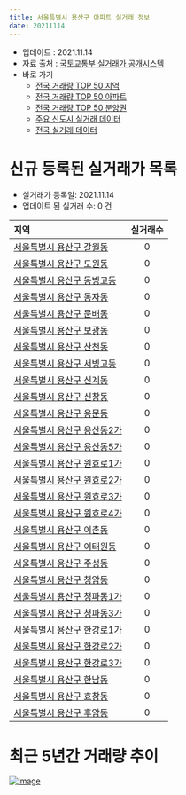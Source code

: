 ```yaml
---
title: 서울특별시 용산구 아파트 실거래 정보
date: 20211114
---
```


* 업데이트 : 2021.11.14
* 자료 출처 : [국토교통부 실거래가 공개시스템](http://rt.molit.go.kr)
* 바로 가기
    * [전국 거래량 TOP 50 지역](https://apt-info.github.io/apt-trade-info/tr)
    * [전국 거래량 TOP 50 아파트](https://apt-info.github.io/apt-trade-info/ta)
    * [전국 거래량 TOP 50 분양권](https://apt-info.github.io/apt-trade-info/tb)
    * [주요 신도시 실거래 데이터](https://apt-info.github.io/apt-trade-info/newtown)
    * [전국 실거래 데이터](https://apt-info.github.io/apt-trade-info/all)



<script async src="https://pagead2.googlesyndication.com/pagead/js/adsbygoogle.js"></script>
<!-- 기본광고 -->
<ins class="adsbygoogle"
     style="display:block"
     data-ad-client="ca-pub-1142216861245946"
     data-ad-slot="4805727019"
     data-ad-format="auto"
     data-full-width-responsive="true"></ins>
<script>
     (adsbygoogle = window.adsbygoogle || []).push({});
</script>


# 신규 등록된 실거래가 목록

* 실거래가 등록일: 2021.11.14
* 업데이트 된 실거래 수: 0 건


|지역|실거래수|
|:---|:---:|
|[서울특별시 용산구 갈월동](https://apt-info.github.io/apt-trade-info/r68)|0|
|[서울특별시 용산구 도원동](https://apt-info.github.io/apt-trade-info/r48)|0|
|[서울특별시 용산구 동빙고동](https://apt-info.github.io/apt-trade-info/r59)|0|
|[서울특별시 용산구 동자동](https://apt-info.github.io/apt-trade-info/r64)|0|
|[서울특별시 용산구 문배동](https://apt-info.github.io/apt-trade-info/r49)|0|
|[서울특별시 용산구 보광동](https://apt-info.github.io/apt-trade-info/r54)|0|
|[서울특별시 용산구 산천동](https://apt-info.github.io/apt-trade-info/r44)|0|
|[서울특별시 용산구 서빙고동](https://apt-info.github.io/apt-trade-info/r53)|0|
|[서울특별시 용산구 신계동](https://apt-info.github.io/apt-trade-info/r3153)|0|
|[서울특별시 용산구 신창동](https://apt-info.github.io/apt-trade-info/r62)|0|
|[서울특별시 용산구 용문동](https://apt-info.github.io/apt-trade-info/r63)|0|
|[서울특별시 용산구 용산동2가](https://apt-info.github.io/apt-trade-info/r55)|0|
|[서울특별시 용산구 용산동5가](https://apt-info.github.io/apt-trade-info/r3057)|0|
|[서울특별시 용산구 원효로1가](https://apt-info.github.io/apt-trade-info/r67)|0|
|[서울특별시 용산구 원효로2가](https://apt-info.github.io/apt-trade-info/r66)|0|
|[서울특별시 용산구 원효로3가](https://apt-info.github.io/apt-trade-info/r45)|0|
|[서울특별시 용산구 원효로4가](https://apt-info.github.io/apt-trade-info/r46)|0|
|[서울특별시 용산구 이촌동](https://apt-info.github.io/apt-trade-info/r50)|0|
|[서울특별시 용산구 이태원동](https://apt-info.github.io/apt-trade-info/r51)|0|
|[서울특별시 용산구 주성동](https://apt-info.github.io/apt-trade-info/r3058)|0|
|[서울특별시 용산구 청암동](https://apt-info.github.io/apt-trade-info/r56)|0|
|[서울특별시 용산구 청파동1가](https://apt-info.github.io/apt-trade-info/r60)|0|
|[서울특별시 용산구 청파동3가](https://apt-info.github.io/apt-trade-info/r61)|0|
|[서울특별시 용산구 한강로1가](https://apt-info.github.io/apt-trade-info/r57)|0|
|[서울특별시 용산구 한강로2가](https://apt-info.github.io/apt-trade-info/r58)|0|
|[서울특별시 용산구 한강로3가](https://apt-info.github.io/apt-trade-info/r65)|0|
|[서울특별시 용산구 한남동](https://apt-info.github.io/apt-trade-info/r52)|0|
|[서울특별시 용산구 효창동](https://apt-info.github.io/apt-trade-info/r47)|0|
|[서울특별시 용산구 후암동](https://apt-info.github.io/apt-trade-info/r43)|0|



<script async src="https://pagead2.googlesyndication.com/pagead/js/adsbygoogle.js"></script>
<!-- 기본광고 -->
<ins class="adsbygoogle"
     style="display:block"
     data-ad-client="ca-pub-1142216861245946"
     data-ad-slot="4805727019"
     data-ad-format="auto"
     data-full-width-responsive="true"></ins>
<script>
     (adsbygoogle = window.adsbygoogle || []).push({});
</script>


# 최근 5년간 거래량 추이


<div style="width:100%;">
    <canvas id="deal_progress" height="200"></canvas>
</div>

<script>
new Chart(document.getElementById("deal_progress"), {
    type: 'line',
    data: {
        labels: ['16.01','16.02','16.03','16.04','16.05','16.06','16.07','16.08','16.09','16.10','16.11','16.12','17.01','17.02','17.03','17.04','17.05','17.06','17.07','17.08','17.09','17.10','17.11','17.12','18.01','18.02','18.03','18.04','18.05','18.06','18.07','18.08','18.09','18.10','18.11','18.12','19.01','19.02','19.03','19.04','19.05','19.06','19.07','19.08','19.09','19.10','19.11','19.12','20.01','20.02','20.03','20.04','20.05','20.06','20.07','20.08','20.09','20.10','20.11','20.12','21.01','21.02','21.03','21.04','21.05','21.06','21.07','21.08','21.09','21.10','21.11'],
        datasets: [{
            label: '매매/분양권',
            data: [109,84,170,222,322,321,284,257,315,240,133,98,86,172,218,231,512,312,330,107,147,111,171,278,405,157,189,112,120,108,188,227,107,51,41,24,24,38,46,77,104,167,186,125,137,212,220,169,103,83,37,33,132,262,182,112,108,126,142,173,113,82,83,83,129,86,82,85,55,29,2],
            borderColor: "rgba(66, 133, 243, 1)",
            backgroundColor: "rgba(66, 133, 243, 0.05)",
            borderWidth: 1,
            pointRadius: 0,
            fill: false,
            lineTension: 0
        },{
            label: '전/월세',
            data: [254,266,270,258,278,262,255,275,247,313,245,320,236,343,345,285,298,332,281,292,295,262,269,322,380,293,371,315,286,312,295,320,261,369,310,316,334,304,354,310,336,274,297,337,283,323,333,306,321,375,290,263,331,310,350,294,278,287,279,289,268,257,286,244,408,354,292,305,254,203,45],
            borderColor: "rgba(255, 90, 0, 1)",
            backgroundColor: "rgba(255, 90, 0, 0.05)",
            borderWidth: 1,
            pointRadius: 0,
            fill: false,
            lineTension: 0
        },{
            label: '합계',
            data: [363,350,440,480,600,583,539,532,562,553,378,418,322,515,563,516,810,644,611,399,442,373,440,600,785,450,560,427,406,420,483,547,368,420,351,340,358,342,400,387,440,441,483,462,420,535,553,475,424,458,327,296,463,572,532,406,386,413,421,462,381,339,369,327,537,440,374,390,309,232,47],
            borderColor: "rgba(0, 0, 0, 1)",
            backgroundColor: "rgba(0, 0, 0, 0.03)",
            borderWidth: 0.1,
            pointRadius: 0,
            fill: true,
            lineTension: 0
        }
        ]
    },
    options: {
        responsive: true,
        title: {
            display: false
        },
        tooltips: {
            mode: 'index',
            intersect: false
        },
        hover: {
            mode: 'nearest',
            intersect: true
        },
        scales: {
            xAxes: [{
                display: true,
                scaleLabel: {
                    display: true,
                    labelString: '년/월'
                }
            }],
            yAxes: [{
                display: true,
                ticks: {
                    suggestedMin: 0,
                },
                scaleLabel: {
                    display: true,
                    labelString: '실거래 수'
                }
            }]
        }
    }
});

</script>


[![image](https://apt-info.github.io/images/2020-01-03-apt-trade-info/1024x500.png)](https://play.google.com/store/apps/details?id=com.aptinfo.apttradeinfo)

